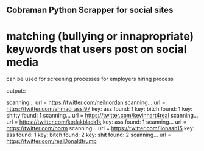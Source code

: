 ## Cobraman Python Scrapper for social sites

# matching (bullying or innapropriate) keywords that users post on social media

can be used for screening processes for employers hiring process

output::

scanning... url = https://twitter.com/neilriordan
scanning... url = https://twitter.com/ahmad_assi97
key: ass  found: 1
key: bitch  found: 1
key: shitty  found: 1
scanning... url = https://twitter.com/kevinhart4real
scanning... url = https://twitter.com/kodakblack1k
key: ass  found: 1
scanning... url = https://twitter.com/norm
scanning... url = https://twitter.com/ilonaah15
key: ass  found: 1
key: bitch  found: 2
key: shit  found: 2
scanning... url = https://twitter.com/realDonaldtrump
